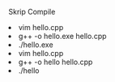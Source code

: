 <p>Skrip Compile</p>
<lo>
 <li>vim hello.cpp</li>
 <li>g++ -o hello.exe hello.cpp</li>
 <li>./hello.exe</li>
 <li>vim hello.cpp</li>
 <li>g++ -o hello hello.cpp</li>
 <li>./hello</li>
</lo>
